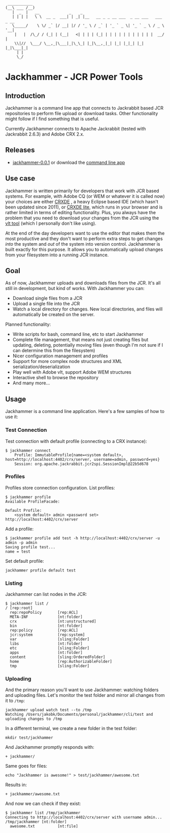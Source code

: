     ___________
    (__\ ___ /__)
       |  _  |   __             _    _
       | | | |   \ \  __ _  ___| | _| |__   __ _ _ __ ___  _ __ ___   ___ _ __
       \_____/    \ \/ _` |/ __| |/ / '_ \ / _` | '_ ` _ \| '_ ` _ \ / _ \ '__|
        |   |  /\_/ / (_| | (__|   <| | | | (_| | | | | | | | | | | |  __/ |
        \\|//  \___/ \__,_|\___|_|\_\_| |_|\__,_|_| |_| |_|_| |_| |_|\___|_|
         | |
         \_/


# Jackhammer - JCR Power Tools

## Introduction

Jackhammer is a command line app that connects to Jackrabbit based JCR repositories to perform file upload or download
tasks. Other functionality might follow if I find something that is useful.

Currently Jackhammer connects to Apache Jackrabbit (tested with Jackrabbit 2.6.3) and Adobe CRX 2.x.

## Releases

* [jackhammer-0.0.1](01a8cf8b30b721fbb90f89a13545f6af0f3378e8) or download the [command line app](https://github.com/ilikeorangutans/maven-repo/raw/master/releases/jackhammer/cli/0.0.1/cli-0.0.1.jar)

## Use case

Jackhammer is written primarily for developers that work with JCR based systems. For example, with Adobe CQ (or WEM or
whatever it is called now) your choices are either [CRXDE](https://www.day.com/day/en/products/crx/download/downloadcrxde.html)
, a heavy Eclipse based IDE (which hasn't been updated since 2011), or [CRXDE lite](http://dev.day.com/docs/en/crx/current/developing/development_tools/developing_with_crxde_lite.html),
which runs in your
 browser and is rather limited in terms of editing functionality. Plus, you always have the problem that you need to
 download your changes from the JCR using the [vlt tool](http://dev.day.com/docs/en/crx/current/how_to/how_to_use_the_vlttool.html)
 (which I personally don't like using).

At the end of the day developers want to use the editor that makes them the most productive and they don't want to
perform extra steps to get changes *into* the system and *out* of the system into version control. Jackhammer
is built exactly for this purpose. It allows you to automatically upload changes from your filesystem into a running
JCR instance.

## Goal

As of now, Jackhammer uploads and downloads files from the JCR. It's all still in development, but kind of works. With
Jackhammer you can:

* Download single files from a JCR
* Upload a single file into the JCR
* Watch a local directory for changes. New local directories, and files will automatically be created on the server.

Planned functionality:

* Write scripts for bash, command line, etc to start Jackhammer
* Complete file management, that means not just creating files but updating, deleting, potentially moving files (even
  though I'm not sure if I can determine this from the filesystem)
* Nicer configuration management and profiles
* Support for more complex node structures and XML serialization/deserialization
* Play well with Adobe vlt, support Adobe WEM structures
* Interactive shell to browse the repository
* And many more...

## Usage

Jackhammer is a command line application. Here's a few samples of how to use it:

### Test Connection

Test connection with default profile (connecting to a CRX instance):

    $ jackhammer connect
        Profile: ImmutableProfile{name=<system default>, host=http://localhost:4402/crx/server, username=admin, password=yes}
        Session: org.apache.jackrabbit.jcr2spi.SessionImpl@22b5d678

### Profiles

Profiles store connection configuration. List profiles:

    $ jackhammer profile
    Available ProfileFacade:

    Default Profile:
        <system default> admin <password set> http://localhost:4402/crx/server

Add a profile:

    $ jackhammer profile add test -h http://localhost:4402/crx/server -u admin -p admin
    Saving profile test...
    name = test

Set default profile:

    jackhammer profile default test


### Listing

Jackhammer can list nodes in the JCR:

    $ jackhammer list /
    / [rep:root]
      rep:repoPolicy       [rep:ACL]
      META-INF             [nt:folder]
      crx                  [nt:unstructured]
      bin                  [nt:folder]
      rep:policy           [rep:ACL]
      jcr:system           [rep:system]
      var                  [sling:Folder]
      libs                 [nt:folder]
      etc                  [sling:Folder]
      apps                 [nt:folder]
      content              [sling:OrderedFolder]
      home                 [rep:AuthorizableFolder]
      tmp                  [sling:Folder]

### Uploading

And the primary reason you'll want to use Jackhammer: watching folders and uploading files. Let's monitor the test
folder and mirror all changes from it to ``/tmp``:

    jackhammer upload watch test --to /tmp
    Watching /Users/jakobk/Documents/personal/jackhammer/cli/test and uploading changes to /tmp

In a different terminal, we create a new folder in the test folder:

    mkdir test/jackhammer

And Jackhammer promptly responds with:

    + jackhammer/

Same goes for files:

    echo "Jackhammer is awesome!" > test/jackhammer/awesome.txt

Results in:

    + jackhammer/awesome.txt

And now we can check if they exist:

    $ jackhammer list /tmp/jackhammer
    Connecting to http://localhost:4402/crx/server with username admin...
    /tmp/jackhammer [nt:folder]
      awesome.txt          [nt:file]
